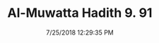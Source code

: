 ---
title        : "Al-Muwatta Hadith 9. 91"
date         : 7/25/2018 12:29:35 PM
draft        : false
type         : "hadith"
layout       : "hadith"
BookCode     : "AMH"
VolumeNumber : "9"
HadithNumber : "91"
categories  :  ["Prayer, Shortening - Prayer in General"]
---